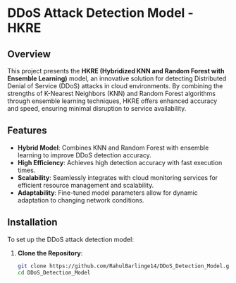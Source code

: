 # DDoS Attack Detection Model - HKRE

## Overview

This project presents the **HKRE (Hybridized KNN and Random Forest with Ensemble Learning)** model, an innovative solution for detecting Distributed Denial of Service (DDoS) attacks in cloud environments. By combining the strengths of K-Nearest Neighbors (KNN) and Random Forest algorithms through ensemble learning techniques, HKRE offers enhanced accuracy and speed, ensuring minimal disruption to service availability.

## Features

- **Hybrid Model**: Combines KNN and Random Forest with ensemble learning to improve DDoS detection accuracy.
- **High Efficiency**: Achieves high detection accuracy with fast execution times.
- **Scalability**: Seamlessly integrates with cloud monitoring services for efficient resource management and scalability.
- **Adaptability**: Fine-tuned model parameters allow for dynamic adaptation to changing network conditions.

## Installation

To set up the DDoS attack detection model:

1. **Clone the Repository**:
   ```bash
   git clone https://github.com/RahulBarlinge14/DDoS_Detection_Model.git
   cd DDoS_Detection_Model
